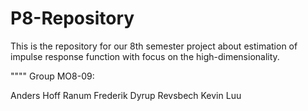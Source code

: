 # P8-Repository
This is the repository for our 8th semester project about estimation of impulse response function with focus on the high-dimensionality.


""""
Group MO8-09:

Anders Hoff Ranum
Frederik Dyrup Revsbech
Kevin Luu

